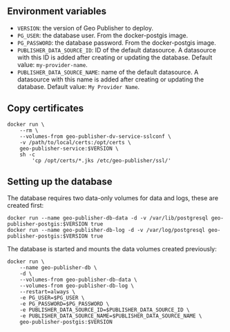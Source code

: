 ## Environment variables

- ``VERSION``: the version of Geo Publisher to deploy.
- ``PG_USER``: the database user. From the docker-postgis image.
- ``PG_PASSWORD``: the database password. From the docker-postgis image.
- ``PUBLISHER_DATA_SOURCE_ID``: ID of the default datasource. A datasource with this ID is added after creating or updating the database. Default value: ``my-provider-name``.
- ``PUBLISHER_DATA_SOURCE_NAME``: name of the default datasource. A datasource with this name is added after creating or updating the database. Default value: ``My Provider Name``.

## Copy certificates

```
docker run \ 
	--rm \
	--volumes-from geo-publisher-dv-service-sslconf \ 
	-v /path/to/local/certs:/opt/certs \
	geo-publisher-service:$VERSION \
	sh -c
		'cp /opt/certs/*.jks /etc/geo-publisher/ssl/'
```

## Setting up the database

The database requires two data-only volumes for data and logs, these are created first:

```
docker run --name geo-publisher-db-data -d -v /var/lib/postgresql geo-publisher-postgis:$VERSION true
docker run --name geo-publisher-db-log -d -v /var/log/postgresql geo-publisher-postgis:$VERSION true
```

The database is started and mounts the data volumes created previously:

```
docker run \ 
	--name geo-publisher-db \ 
	-d \ 
	--volumes-from geo-publisher-db-data \ 
	--volumes-from geo-publisher-db-log \
	--restart=always \
	-e PG_USER=$PG_USER \
	-e PG_PASSWORD=$PG_PASSWORD \
	-e PUBLISHER_DATA_SOURCE_ID=$PUBLISHER_DATA_SOURCE_ID \
	-e PUBLISHER_DATA_SOURCE_NAME=$PUBLISHER_DATA_SOURCE_NAME \ 
	geo-publisher-postgis:$VERSION
```